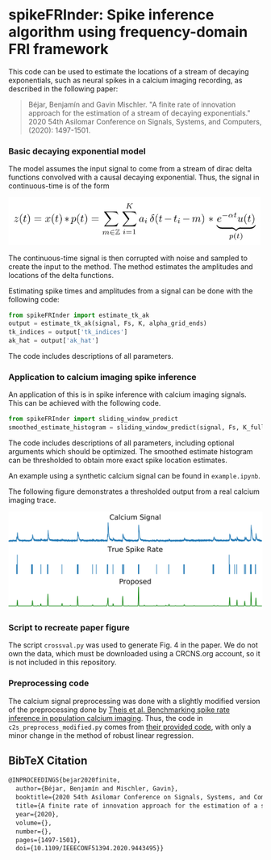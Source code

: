 # spikeFRInder: Spike inference algorithm using frequency-domain FRI framework

This code can be used to estimate the locations of a stream of decaying exponentials, such as neural spikes in a calcium imaging recording, as described in the following paper:

> Béjar, Benjamín and Gavin Mischler. "A finite rate of innovation approach for the estimation of a stream of decaying exponentials." 2020 54th Asilomar Conference on Signals, Systems, and Computers, (2020): 1497-1501.

### Basic decaying exponential model

The model assumes the input signal to come from a stream of dirac delta functions convolved with a causal decaying exponential. Thus, the signal in continuous-time is of the form

<img src="figures/model_form.png" alt="model form" width="500">

The continuous-time signal is then corrupted with noise and sampled to create the input to the method. The method estimates the amplitudes and locations of the delta functions.

Estimating spike times and amplitudes from a signal can be done with the following code:

```python
from spikeFRInder import estimate_tk_ak
output = estimate_tk_ak(signal, Fs, K, alpha_grid_ends)
tk_indices = output['tk_indices']
ak_hat = output['ak_hat']
```

The code includes descriptions of all parameters.

### Application to calcium imaging spike inference

An application of this is in spike inference with calcium imaging signals. This can be achieved with the following code.

```python
from spikeFRInder import sliding_window_predict
smoothed_estimate_histogram = sliding_window_predict(signal, Fs, K_full_signal_estimate)
```

The code includes descriptions of all parameters, including optional arguments which should be optimized. The smoothed estimate histogram can be thresholded to obtain more exact spike location estimates. 

An example using a synthetic calcium signal can be found in `example.ipynb`.

The following figure demonstrates a thresholded output from a real calcium imaging trace.

<img src="figures/method_output.png" alt="method output" width="700">

### Script to recreate paper figure

The script `crossval.py` was used to generate Fig. 4 in the paper. We do not own the data, which must be downloaded using a CRCNS.org account, so it is not included in this repository.

### Preprocessing code

The calcium signal preprocessing was done with a slightly modified version of the preprocessing done by  [Theis et al. Benchmarking spike rate inference in population calcium imaging](http://bethgelab.org/publications/127/). Thus, the code in `c2s_preprocess_modified.py` comes from [their provided code](https://github.com/lucastheis/c2s), with only a minor change in the method of robust linear regression. 

## BibTeX Citation

```tex
@INPROCEEDINGS{bejar2020finite,
  author={Béjar, Benjamín and Mischler, Gavin},
  booktitle={2020 54th Asilomar Conference on Signals, Systems, and Computers}, 
  title={A finite rate of innovation approach for the estimation of a stream of decaying exponentials}, 
  year={2020},
  volume={},
  number={},
  pages={1497-1501},
  doi={10.1109/IEEECONF51394.2020.9443495}}
```

